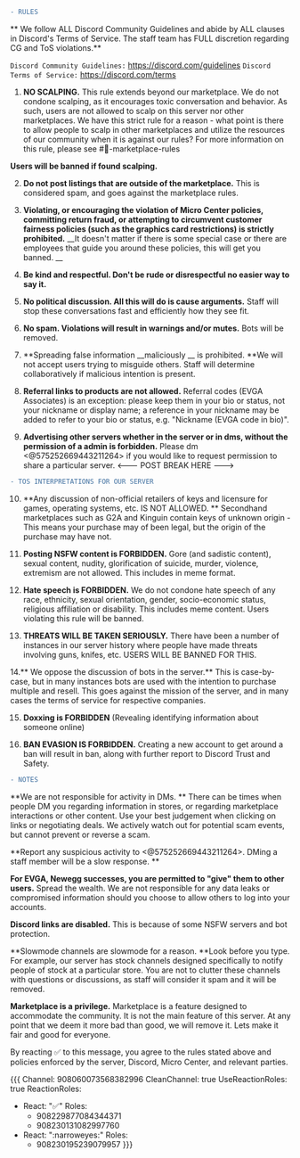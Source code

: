 ```diff
- RULES
```
 
** We follow ALL Discord Community Guidelines and abide by ALL clauses in Discord's Terms of Service. The staff team has FULL discretion regarding CG and ToS violations.**

   `Discord Community Guidelines:` https://discord.com/guidelines
   `Discord Terms of Service:` https://discord.com/terms


1. **NO SCALPING.** This rule extends beyond our marketplace. 
We do not condone scalping, as it encourages toxic conversation and behavior. As such, users are not allowed to scalp on this server nor other marketplaces. We have this strict rule for a reason - what point is there to allow people to scalp in other marketplaces and utilize the resources of our community when it is against our rules? For more information on this rule, please see #📜-marketplace-rules
 
**Users will be banned if found scalping.**
 
2. **Do not post listings that are outside of the marketplace.** This is considered spam, and goes against the marketplace rules. 

3. **Violating, or encouraging the violation of Micro Center policies, committing return fraud, or attempting to circumvent customer fairness policies (__such as the graphics card restrictions__)  is strictly prohibited.** __It doesn't matter if there is some special case or there are employees that guide you around these policies, this will get you banned. __

4. **Be kind and respectful. Don't be rude or disrespectful no easier way to say it.**
 
5. **No political discussion. All this will do is cause arguments.** Staff will stop these conversations fast and efficiently how they see fit.
 
6. **No spam. Violations will result in warnings and/or mutes.** Bots will be removed.
 
7. **Spreading false information __maliciously __ is prohibited. **We will not accept users trying to misguide others. Staff will determine collaboratively if malicious intention is present.
 
8. **Referral links to products are not allowed.** Referral codes (EVGA Associates) is an exception: please keep them in your bio or status, not your nickname or display name; a reference in your nickname may be added to refer to your bio or status, e.g. "Nickname (EVGA code in bio)".

9. **Advertising other servers whether in the server or in dms, without the permission of a admin is forbidden.** Please dm <@575252669443211264> if you would like to request permission to share a particular server.
<--- POST BREAK HERE --->
```diff
- TOS INTERPRETATIONS FOR OUR SERVER
```

10. **Any discussion of non-official retailers of keys and licensure for games, operating systems, etc. IS NOT ALLOWED. ** Secondhand marketplaces such as G2A and Kinguin contain keys of unknown origin - This means your purchase may of been legal, but the origin of the purchase may have not. 

 11. **Posting NSFW content is FORBIDDEN.** Gore (and sadistic content), sexual content, nudity, glorification of suicide, murder, violence, extremism are not allowed. This includes in meme format.

12. **Hate speech is FORBIDDEN.** We do not condone hate speech of any race, ethnicity, sexual orientation, gender, socio-economic status, religious affiliation or disability. This includes meme content. Users violating this rule will be banned.

13. **THREATS WILL BE TAKEN SERIOUSLY.** There have been a number of instances in our server history where people have made threats involving guns, knifes, etc. USERS WILL BE BANNED FOR THIS. 
 
14.** We oppose the discussion of bots in the server.** This is case-by-case, but in many instances bots are used with the intention to purchase multiple and resell. This goes against the mission of the server, and in many cases the terms of service for respective companies. 

15. **Doxxing is FORBIDDEN** (Revealing identifying information about someone online)

16. **BAN EVASION IS FORBIDDEN.** Creating a new account to get around a ban will result in ban, along with further report to Discord Trust and Safety.
```diff
- NOTES
```

 **We are not responsible for activity in DMs. ** There can be times when people DM you regarding information in stores, or regarding marketplace interactions or other content. Use your best judgement when clicking on links or negotiating deals. We actively watch out for potential scam events, but cannot prevent or reverse a scam.
 
**Report any suspicious activity to <@575252669443211264>. DMing a staff member will be a slow response. **

**For EVGA, Newegg successes, you are permitted to "give" them to other users.** Spread the wealth. We are not responsible for any data leaks or compromised information should you choose to allow others to log into your accounts. 
 
**Discord links are disabled.** This is because of some NSFW servers and bot protection.
 
**Slowmode channels are slowmode for a reason. **Look before you type. For example, our server has stock channels designed specifically to notify people of stock at a particular store. You are not to clutter these channels with questions or discussions, as staff will consider it spam and it will be removed. 
 
**Marketplace is a privilege.** Marketplace is a feature designed to accommodate the community. It is not the main feature of this server. At any point that we deem it more bad than good, we will remove it. Lets make it fair and good for everyone.

 

By reacting :white_check_mark: to this message, you agree to the rules stated above and policies enforced by the server, Discord, Micro Center, and relevant parties.

{{{
Channel: 908060073568382996
CleanChannel: true
UseReactionRoles: true
ReactionRoles:
  - React: ":white_check_mark:"
    Roles:
      - 908229877084344371
      - 908230131082997760
  - React: ":narroweyes:"
    Roles:
      - 908230195239079957
}}}
